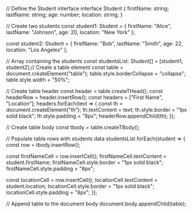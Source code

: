 // Define the Student interface interface Student { firstName: string; lastName: string; age: number; location: string; }

// Create two students const student1: Student = { firstName: "Alice", lastName: "Johnson", age: 20, location: "New York" };

const student2: Student = { firstName: "Bob", lastName: "Smith", age: 22, location: "Los Angeles" };

// Array containing the students const studentsList: Student[] = [student1, student2];// Create a table element const table = document.createElement("table"); table.style.borderCollapse = "collapse"; table.style.width = "50%";

// Create table header const header = table.createTHead(); const headerRow = header.insertRow(); const headers = ["First Name", "Location"]; headers.forEach(text => { const th = document.createElement("th"); th.textContent = text; th.style.border = "1px solid black"; th.style.padding = "8px"; headerRow.appendChild(th); });

// Create table body const tbody = table.createTBody();

// Populate table rows with students data studentsList.forEach(student => { const row = tbody.insertRow();

const firstNameCell = row.insertCell(); firstNameCell.textContent = student.firstName; firstNameCell.style.border = "1px solid black"; firstNameCell.style.padding = "8px";

const locationCell = row.insertCell(); locationCell.textContent = student.location; locationCell.style.border = "1px solid black"; locationCell.style.padding = "8px"; });

// Append table to the document body document.body.appendChild(table);